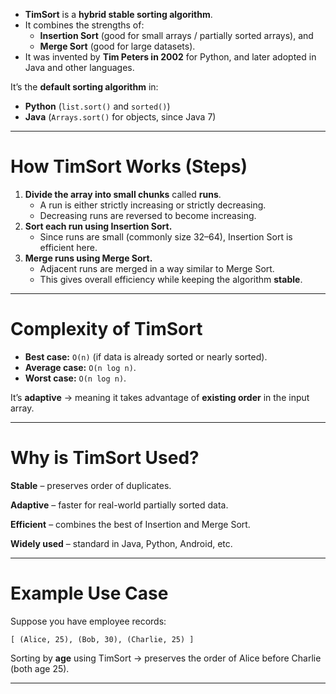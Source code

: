 - **TimSort** is a **hybrid stable sorting algorithm**.
- It combines the strengths of:
    - **Insertion Sort** (good for small arrays / partially sorted arrays), and
    - **Merge Sort** (good for large datasets).
- It was invented by **Tim Peters in 2002** for Python, and later adopted in Java and other languages.

It’s the **default sorting algorithm** in:

- **Python** (`list.sort()` and `sorted()`)
- **Java** (`Arrays.sort()` for objects, since Java 7)

---

# How TimSort Works (Steps)

1. **Divide the array into small chunks** called **runs**.
    - A run is either strictly increasing or strictly decreasing.
    - Decreasing runs are reversed to become increasing.
2. **Sort each run using Insertion Sort.**
    - Since runs are small (commonly size 32–64), Insertion Sort is efficient here.
3. **Merge runs using Merge Sort.**
    - Adjacent runs are merged in a way similar to Merge Sort.
    - This gives overall efficiency while keeping the algorithm **stable**.

---

# Complexity of TimSort

- **Best case:** `O(n)` (if data is already sorted or nearly sorted).
- **Average case:** `O(n log n)`.
- **Worst case:** `O(n log n)`.

It’s **adaptive** → meaning it takes advantage of **existing order** in the input array.

---

# Why is TimSort Used?

**Stable** – preserves order of duplicates.

**Adaptive** – faster for real-world partially sorted data.

**Efficient** – combines the best of Insertion and Merge Sort.

**Widely used** – standard in Java, Python, Android, etc.

---

# Example Use Case

Suppose you have employee records:

```
[ (Alice, 25), (Bob, 30), (Charlie, 25) ]

```

Sorting by **age** using TimSort → preserves the order of Alice before Charlie (both age 25).

---